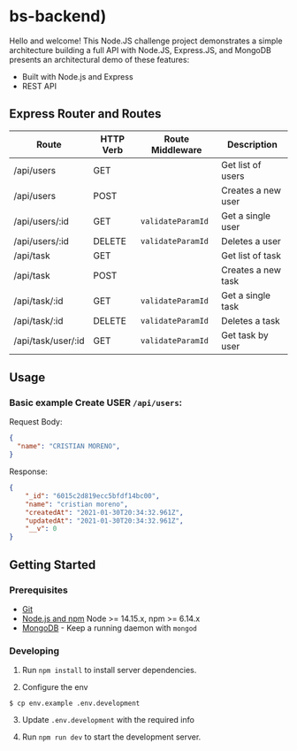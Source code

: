 # bs-backend)

Hello and welcome! This Node.JS challenge project demonstrates a simple architecture building a full API with Node.JS, Express.JS, and MongoDB presents an architectural demo of these features:

- Built with Node.js and Express
- REST API

## Express Router and Routes

| Route               | HTTP Verb | Route Middleware   | Description                          |
| --------------------| --------- | ------------------ | ------------------------------------ |
| /api/users          | GET       |                    | Get list of users                    |
| /api/users          | POST      |                    | Creates a new user                   |
| /api/users/:id      | GET       | `validateParamId`  | Get a single user                    |
| /api/users/:id      | DELETE    | `validateParamId`  | Deletes a user                       |
| /api/task           | GET       |                    | Get list of task                     |
| /api/task           | POST      |                    | Creates a new task                   |
| /api/task/:id       | GET       | `validateParamId`  | Get a single task                    |
| /api/task/:id       | DELETE    | `validateParamId`  | Deletes a task                       |
| /api/task/user/:id  | GET       | `validateParamId`  | Get task by user                     |

## Usage

### Basic example **Create USER** `/api/users`:

Request Body:
```json
{
  "name": "CRISTIAN MORENO",
}
```

Response:
```json
{
    "_id": "6015c2d819ecc5bfdf14bc00",
    "name": "cristian moreno",
    "createdAt": "2021-01-30T20:34:32.961Z",
    "updatedAt": "2021-01-30T20:34:32.961Z",
    "__v": 0
}
```

## Getting Started

### Prerequisites

- [Git](https://git-scm.com/)
- [Node.js and npm](nodejs.org) Node >= 14.15.x, npm >= 6.14.x
- [MongoDB](https://www.mongodb.org/) - Keep a running daemon with `mongod`

### Developing

1. Run `npm install` to install server dependencies.

2. Configure the env
```shell
$ cp env.example .env.development
```

3. Update `.env.development` with the required info

4. Run `npm run dev` to start the development server.
